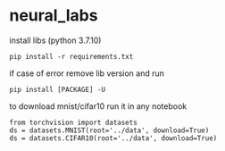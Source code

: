 # neural_labs

install libs (python 3.7.10)

```
pip install -r requirements.txt
```
if case of error remove lib version and run

```
pip install [PACKAGE] -U
```


to download mnist/cifar10 run it in any notebook

```
from torchvision import datasets
ds = datasets.MNIST(root='../data', download=True)
ds = datasets.CIFAR10(root='../data', download=True)
```
